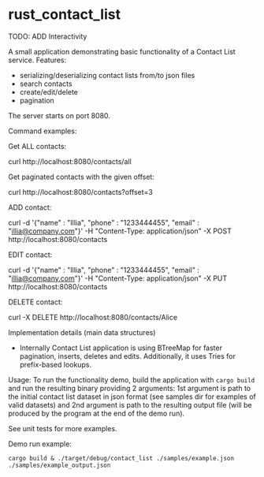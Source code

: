 # rust_contact_list

TODO: ADD Interactivity

A small application demonstrating basic functionality of a Contact List service.
Features:
* serializing/deserializing contact lists from/to json files
* search contacts
* create/edit/delete
* pagination

The server starts on port 8080. 

Command examples:

Get ALL contacts:

curl  http://localhost:8080/contacts/all

Get paginated contacts with the given offset:

curl http://localhost:8080/contacts?offset=3

ADD contact:

curl -d '{"name" : "Illia", "phone" : "1233444455", "email" : "illia@company.com"}' -H "Content-Type: application/json" -X POST http://localhost:8080/contacts

EDIT contact:

curl -d '{"name" : "Illia", "phone" : "1233444455", "email" : "illia@company.com"}' -H "Content-Type: application/json" -X PUT http://localhost:8080/contacts

DELETE contact:

curl -X DELETE http://localhost:8080/contacts/Alice


Implementation details (main data structures)
* Internally Contact List application is using BTreeMap for faster pagination, inserts, deletes and edits. Additionally, it uses Tries for prefix-based lookups. 





Usage:
To run the functionality demo, build the application with `cargo build` and run the resulting binary providing 2 arguments: 1st argument is path to the initial contact list dataset in json format (see samples dir for examples of valid datasets) and 2nd argument is path to the resulting output file (will be produced by the program at the end of the demo run).

See unit tests for more examples.

Demo run example:

```
cargo build & ./target/debug/contact_list ./samples/example.json ./samples/example_output.json
```
